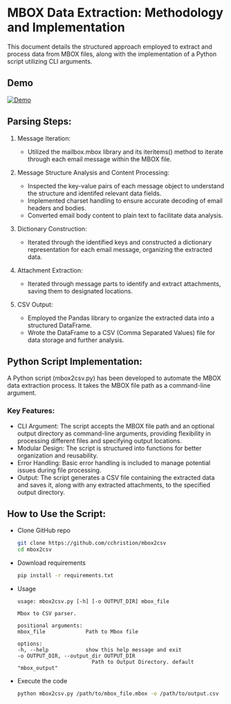# MBOX Data Extraction: Methodology and Implementation

This document details the structured approach employed to extract and process data from MBOX files, along with the implementation of a Python script utilizing CLI arguments.

## Demo

[![Demo](https://asciinema.org/a/lSxQy9VU5KUFYXBGRak4SuOQb.svg)](https://asciinema.org/a/lSxQy9VU5KUFYXBGRak4SuOQb)

## Parsing Steps:

1. Message Iteration:

    - Utilized the mailbox.mbox library and its iteritems() method to iterate through each email message within the MBOX file.

2. Message Structure Analysis and Content Processing:

    - Inspected the key-value pairs of each message object to understand the structure and identifed relevant data fields.
    - Implemented charset handling to ensure accurate decoding of email headers and bodies.
    - Converted email body content to plain text to facilitate data analysis.

3. Dictionary Construction:

    - Iterated through the identified keys and constructed a dictionary representation for each email message, organizing the extracted data.

4. Attachment Extraction:

    - Iterated through message parts to identify and extract attachments, saving them to designated locations.

5. CSV Output:

    - Employed the Pandas library to organize the extracted data into a structured DataFrame.
    - Wrote the DataFrame to a CSV (Comma Separated Values) file for data storage and further analysis.

## Python Script Implementation:

A Python script (mbox2csv.py) has been developed to automate the MBOX data extraction process.  It takes the MBOX file path as a command-line argument.

### Key Features:

- CLI Argument: The script accepts the MBOX file path and an optional output directory as command-line arguments, providing flexibility in processing different files and specifying output locations.
- Modular Design: The script is structured into functions for better organization and reusability.
- Error Handling: Basic error handling is included to manage potential issues during file processing.
- Output: The script generates a CSV file containing the extracted data and saves it, along with any extracted attachments, to the specified output directory.


## How to Use the Script:

- Clone GitHub repo

    ```bash
    git clone https://github.com/cchristion/mbox2csv
    cd mbox2csv
    ```
- Download requirements
    ```bash
    pip install -r requirements.txt
    ```
- Usage
    ```
    usage: mbox2csv.py [-h] [-o OUTPUT_DIR] mbox_file

    Mbox to CSV parser.

    positional arguments:
    mbox_file             Path to Mbox file

    options:
    -h, --help            show this help message and exit
    -o OUTPUT_DIR, --output_dir OUTPUT_DIR
                            Path to Output Directory. default "mbox_output"
    ```

- Execute the code
    ```bash
    python mbox2csv.py /path/to/mbox_file.mbox -o /path/to/output.csv
    ```
